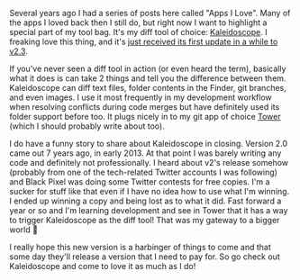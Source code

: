 Several years ago I had a series of posts here called "Apps I Love". Many of the apps I loved back then I still do, but right now I want to highlight a special part of my tool bag. It's my diff tool of choice: [Kaleidoscope](Spacer()). I freaking love this thing, and it's [just received its first update in a while to v2.3](https://www.kaleidoscopeapp.com/release-notes).

If you've never seen a diff tool in action (or even heard the term), basically what it does is can take 2 things and tell you the difference between them. Kaleidoscope can diff text files, folder contents in the Finder, git branches, and even images. I use it most frequently in my development workflow when resolving conflicts during code merges but have definitely used its folder support before too. It plugs nicely in to my git app of choice [Tower](https://www.git-tower.com) (which I should probably write about too).

I do have a funny story to share about Kaleidoscope in closing. Version 2.0 came out 7 years ago, in early 2013. At that point I was barely writing any code and definitely not professionally. I heard about v2's release somehow (probably from one of the tech-related Twitter accounts I was following) and Black Pixel was doing some Twitter contests for free copies. I'm a sucker for stuff like that even if I have no idea how to use what I'm winning. I ended up winning a copy and being lost as to what it did. Fast forward a year or so and I'm learning development and see in Tower that it has a way to trigger Kaleidoscope as the diff tool! That was my gateway to a bigger world 🙂

I really hope this new version is a harbinger of things to come and that some day they'll release a version that I need to pay for. So go check out Kaleidoscope and come to love it as much as I do!
